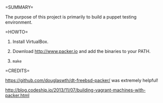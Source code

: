 =SUMMARY=

The purpose of this project is primarily to build a puppet testing
environment.

=HOWTO=

1. Install VirtualBox.

2. Download http://www.packer.io and add the binaries to your PATH.

3. `make`

=CREDITS=

https://github.com/douglaswth/dt-freebsd-packer/ was extremely
helpful!

http://blog.codeship.io/2013/11/07/building-vagrant-machines-with-packer.html
